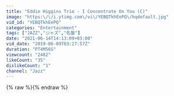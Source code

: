 ```yaml
---
title: "Eddie Higgins Trio - I Concentrate On You (C)"
image: "https:\/\/i.ytimg.com\/vi\/YEBQTkhEePQ\/hqdefault.jpg"
vid_id: "YEBQTkhEePQ"
categories: "Entertainment"
tags: ["JAZZ","ジャズ","名盤"]
date: "2021-06-14T14:13:09+03:00"
vid_date: "2019-06-09T03:27:57Z"
duration: "PT4M56S"
viewcount: "2482"
likeCount: "35"
dislikeCount: "1"
channel: "Jazz"
---
```

{% raw %}{% endraw %}

